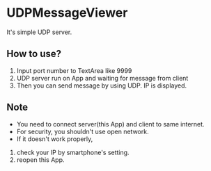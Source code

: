 # UDPMessageViewer
It's simple UDP server.

## How to use?
1. Input port number to TextArea like 9999
2. UDP server run on App and waiting for message from client
3. Then you can send message by using UDP. IP is displayed.

## Note
* You need to connect server(this App) and client to same internet.
* For security, you shouldn't use open network.
* If it doesn't work properly,
1. check your IP by smartphone's setting.
2. reopen this App.